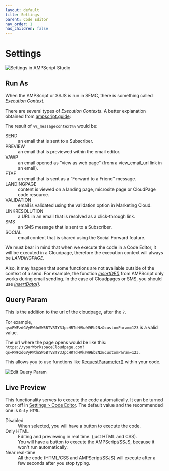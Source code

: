 ```yaml
---
layout: default
title: Settings
parent: Code Editor
nav_order: 1
has_children: false
---
```


# Settings

![Settings in AMPScript Studio](https://i.ibb.co/QkfbcF3/image.png)

## Run As

When the AMPScript or SSJS is run in SFMC, there is something called *[Execution Context](https://help.salesforce.com/s/articleView?id=sf.mc_es_available_personalization_strings.htm&type=5)*.

There are several types of *Execution Contexts*. A better explanation obtained from [ampscript.guide](https://ampscript.guide/system-strings/):

The result of `%%_messagecontext%%` would be:

<dl>
  <dt>SEND</dt>
  <dd>an email that is sent to a Subscriber.</dd>
  <dt>PREVIEW</dt>
  <dd>an email that is previewed within the email editor.</dd>
  <dt>VAWP</dt>
  <dd>an email opened as “view as web page” (from a view_email_url link in an email).</dd>
  <dt>FTAF</dt>
  <dd>an email that is sent as a “Forward to a Friend” message.</dd>
  <dt>LANDINGPAGE</dt>
  <dd>content is viewed on a landing page, microsite page or CloudPage code resource.</dd>
  <dt>VALIDATION</dt>
  <dd>email is validated using the validation option in Marketing Cloud.</dd>
  <dt>LINKRESOLUTION</dt>
  <dd>a URL in an email that is resolved as a click-through link.</dd>
  <dt>SMS</dt>
  <dd>an SMS message that is sent to a Subscriber.</dd>
  <dt>SOCIAL</dt>
  <dd>email content that is shared using the Social Forward feature.</dd>
</dl>

We must bear in mind that when we execute the code in a Code Editor, it will be executed in a Cloudpage, therefore the execution context will always be *LANDINGPAGE*.

Also, it may happen that some functions are not available outside of the context of a send. For example, the function *[InsertDE()](https://developer.salesforce.com/docs/atlas.en-us.noversion.mc-programmatic-content.meta/mc-programmatic-content/insertde.htm)* from AMPScript only works during email sending. In the case of Cloudpages or SMS, you should use *[InsertData()](https://developer.salesforce.com/docs/atlas.en-us.noversion.mc-programmatic-content.meta/mc-programmatic-content/insertdata.htm)*.

## Query Param

This is the addition to the url of the cloudpage, after the `?`.

For example, `qs=RWFzdGVyRWdnSW5BTVBTY3JpcHRTdHVkaW9Eb2Nz&customParam=123` is a valid value.

The url where the page opens would be like this: `https://yourWorkspaceCloudpage.com?qs=RWFzdGVyRWdnSW5BTVBTY3JpcHRTdHVkaW9Eb2Nz&customParam=123`.

This allows you to use functions like [RequestParameter()](https://developer.salesforce.com/docs/atlas.en-us.noversion.mc-programmatic-content.meta/mc-programmatic-content/requestparameter.htm) within your code.

![Edit Query Param](https://i.ibb.co/n7QmWtx/image.png)

## Live Preview

This functionality serves to execute the code automatically.
It can be turned on or off in [Settings > Code Editor](https://ampscript.netlify.app/#home).
The default value and the recommended one is `Only HTML`.

<dl>
  <dt>Disabled</dt>
  <dd>When selected, you will have a button to execute the code.</dd>
  <dt>Only HTML</dt>
  <dd>Editing and previewing in real time. (just HTML and CSS).<br>You will have a button to execute the AMPScript/SSJS, because it won't run automatically.</dd>
  <dt>Near real-time</dt>
  <dd>All the code (HTML/CSS and AMPScript/SSJS) will execute after a few seconds after you stop typing.</dd>
</dl>

